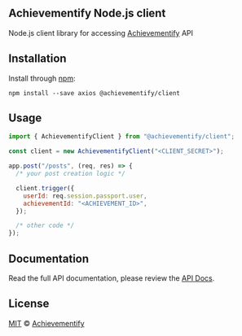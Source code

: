 ## Achievementify Node.js client

Node.js client library for accessing [Achievementify](https://achievementify.com) API

## Installation

Install through [npm](https://www.npmjs.com/):

```shell
npm install --save axios @achievementify/client
```

## Usage

```javascript
import { AchievementifyClient } from "@achievementify/client";

const client = new AchievementifyClient("<CLIENT_SECRET>");

app.post("/posts", (req, res) => {
  /* your post creation logic */

  client.trigger({
    userId: req.session.passport.user,
    achievementId: "<ACHIEVEMENT_ID>",
  });

  /* other code */
});
```

## Documentation

Read the full API documentation, please review the [API Docs](https://achievementify.com/docs).

## License

[MIT](LICENSE) &copy; [Achievementify](https://achievementify.com)
